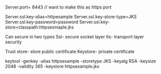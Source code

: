 

Server.port= 8443
// want to make this as https port

Server.ssl.key-alias=httpexample
Server.ssl.key-store-type=JKS
Server.ssl.key-password=password
Server.ssl.key-store=classpath:httpsexmaple.jks

Can secure in two types
Ssl- secure socket layer
tls- transport layer security


Trust store- store public certificate
Keystore- private certificate



keytool -genkey -alias httpsexample -storetype JKS -keyalg RSA -keysize 2048 -validity 365 -keystore httpsexample.jks

